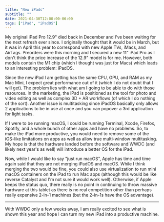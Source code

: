```yaml
---
title: "New iPads"
subtitle: ""
date: 2021-04-30T12:00:00-06:00
tags: ["iPad", "iPadOS"]
---
```


My original iPad Pro 12.9" died back in December and I've been waiting for the next refresh ever since. I originally thought that it would be in March, but it was in April this year to correspond with new Apple TVs, iMacs, and AirTags. Preorders were this morning and I secured a new 11" iPad Pro as I don't think the price increase of the 12.9" model is for me. However, both models contain the M1 chip (which I thought was just for Macs) which leads to an interesting problem: iPadOS.

Since the new iPad I am getting has the same CPU, GPU, and RAM as my Mac Mini, I expect great performance out of it (which I do not doubt that I will get). The problem lies with what am I going to be able to do with those resources. In the marketing, the iPad is positioned as the tool for photo and video editing as well as complex 3D + AR workflows (of which I do nothing of the sort). Another issue is multitasking since iPadOS basically only allows 2 applications to be in use at once and you can popover a 3rd application for light tasks.

If I were to be running macOS, I could be running Terminal, Xcode, Firefox, Spotify, and a whole bunch of other apps and have no problems. So, to make the iPad more productive, you would need to remove some of the iOS-like limitations on apps as well as allow true multi-window multitasking. My hope is that the hardware landed before the software and WWDC (and likely next year's as well) will introduce a better OS for the iPad.

Now, while I would like to say "just run macOS", Apple has time and time again said that they are not merging iPadOS and macOS. While I think merging the two would be fine, you could also use virtualization to run mini macOS containers on the iPad to run Mac apps (although this would be like reverse Catalyst and I'm not sure it would work well). Otherwise, if Apple keeps the status quo, there really is no point in continuing to throw massive hardware at this tablet as there is no real competition other than perhaps really expensive 2-in-1 machines (but the 2-in-1s have the OS advantage).

---

With WWDC only a few weeks away, I am really excited to see what is shown this year and hope I can turn my new iPad into a productive machine.
